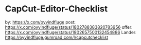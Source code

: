 # CapCut-Editor-Checklist
by: https://x.com/oyvindfluge post: https://x.com/oyvindfluge/status/1802788383820783956 offer: https://x.com/oyvindfluge/status/1802657500132454886 Lander: https://oyvindfluge.gumroad.com/l/capcutchecklist
